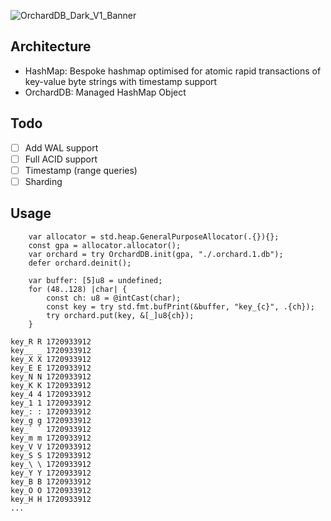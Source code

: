 ![OrchardDB_Dark_V1_Banner](https://github.com/user-attachments/assets/e8132d95-b148-4048-a662-0037e2fea008)

## Architecture

- HashMap: Bespoke hashmap optimised for atomic rapid transactions of key-value byte strings with timestamp support
- OrchardDB: Managed HashMap Object

## Todo

- [ ] Add WAL support
- [ ] Full ACID support
- [ ] Timestamp (range queries)
- [ ] Sharding

## Usage

```
    var allocator = std.heap.GeneralPurposeAllocator(.{}){};
    const gpa = allocator.allocator();
    var orchard = try OrchardDB.init(gpa, "./.orchard.1.db");
    defer orchard.deinit();

    var buffer: [5]u8 = undefined;
    for (48..128) |char| {
        const ch: u8 = @intCast(char);
        const key = try std.fmt.bufPrint(&buffer, "key_{c}", .{ch});
        try orchard.put(key, &[_]u8{ch});
    }

```

```
key_R R 1720933912
key__ _ 1720933912
key_X X 1720933912
key_E E 1720933912
key_N N 1720933912
key_K K 1720933912
key_4 4 1720933912
key_1 1 1720933912
key_: : 1720933912
key_g g 1720933912
key_` ` 1720933912
key_m m 1720933912
key_V V 1720933912
key_S S 1720933912
key_\ \ 1720933912
key_Y Y 1720933912
key_B B 1720933912
key_O O 1720933912
key_H H 1720933912
...

```

